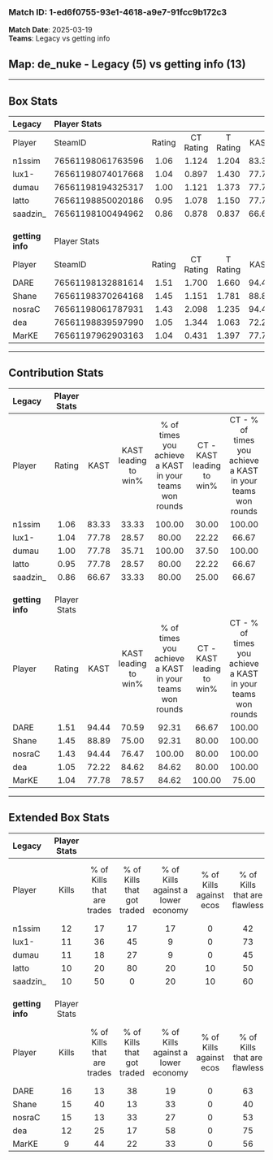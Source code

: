 ### Match ID: 1-ed6f0755-93e1-4618-a9e7-91fcc9b172c3  
**Match Date**: 2025-03-19  
**Teams**: Legacy vs getting info  

## **Map**: de_nuke - Legacy (5) vs getting info (13)  
---  

## Box Stats  

| **Legacy**       | Player Stats      |        |           |          |       |      |       |         |        |      |     |
| :- | :- | :-: | :-: | :-: | :-: | :-: | :-: | :-: | :-: | :-: | :-: |
| Player           | SteamID           | Rating | CT Rating | T Rating | KAST  | ADR  | Kills | Assists | Deaths | K/D  | HS% |
| n1ssim           | 76561198061763596 |  1.06  |   1.124   |  1.204   | 83.33 | 67.2 |  12   |    2    |   14   | 0.86 | 25  |
| lux1-            | 76561198074017668 |  1.04  |   0.897   |  1.430   | 77.78 | 72.8 |  11   |    6    |   13   | 0.85 | 63  |
| dumau            | 76561198194325317 |  1.00  |   1.121   |  1.373   | 77.78 | 61.8 |  11   |    5    |   13   | 0.85 | 45  |
| latto            | 76561198850020186 |  0.95  |   1.078   |  1.150   | 77.78 | 81.6 |  10   |    5    |   15   | 0.67 | 60  |
| saadzin_         | 76561198100494962 |  0.86  |   0.878   |  0.837   | 66.67 | 54.4 |  10   |    3    |   12   | 0.83 | 40  |
|                  |                   |        |           |          |       |      |       |         |        |      |     |
|                  |                   |        |           |          |       |      |       |         |        |      |     |
|                  |                   |        |           |          |       |      |       |         |        |      |     |
| **getting info** | Player Stats      |        |           |          |       |      |       |         |        |      |     |
| Player           | SteamID           | Rating | CT Rating | T Rating | KAST  | ADR  | Kills | Assists | Deaths | K/D  | HS% |
| DARE             | 76561198132881614 |  1.51  |   1.700   |  1.660   | 94.44 | 91.3 |  16   |    5    |   11   | 1.45 | 75  |
| Shane            | 76561198370264168 |  1.45  |   1.151   |  1.781   | 88.89 | 88.6 |  15   |    5    |   10   | 1.50 | 60  |
| nosraC           | 76561198061787931 |  1.43  |   2.098   |  1.235   | 94.44 | 79.7 |  15   |    6    |   11   | 1.36 | 26  |
| dea              | 76561198839597990 |  1.05  |   1.344   |  1.063   | 72.22 | 76.6 |  12   |    5    |   13   | 0.92 | 25  |
| MarKE            | 76561197962903163 |  1.04  |   0.431   |  1.397   | 77.78 | 65.6 |   9   |    7    |   9    | 1.00 | 44  |
---  

## Contribution Stats  

| **Legacy**       | Player Stats |       |                      |                                                        |                           |                                                             |                          |                                                            |
| :- | :-: | :-: | :-: | :-: | :-: | :-: | :-: | :-: |
| Player           |    Rating    | KAST  | KAST leading to win% | % of times you achieve a KAST in your teams won rounds | CT - KAST leading to win% | CT - % of times you achieve a KAST in your teams won rounds | T - KAST leading to win% | T - % of times you achieve a KAST in your teams won rounds |
| n1ssim           |     1.06     | 83.33 |        33.33         |                         100.00                         |           30.00           |                           100.00                            |          40.00           |                           100.00                           |
| lux1-            |     1.04     | 77.78 |        28.57         |                         80.00                          |           22.22           |                            66.67                            |          40.00           |                           100.00                           |
| dumau            |     1.00     | 77.78 |        35.71         |                         100.00                         |           37.50           |                           100.00                            |          33.33           |                           100.00                           |
| latto            |     0.95     | 77.78 |        28.57         |                         80.00                          |           22.22           |                            66.67                            |          40.00           |                           100.00                           |
| saadzin_         |     0.86     | 66.67 |        33.33         |                         80.00                          |           25.00           |                            66.67                            |          50.00           |                           100.00                           |
|                  |              |       |                      |                                                        |                           |                                                             |                          |                                                            |
|                  |              |       |                      |                                                        |                           |                                                             |                          |                                                            |
|                  |              |       |                      |                                                        |                           |                                                             |                          |                                                            |
| **getting info** | Player Stats |       |                      |                                                        |                           |                                                             |                          |                                                            |
| Player           |    Rating    | KAST  | KAST leading to win% | % of times you achieve a KAST in your teams won rounds | CT - KAST leading to win% | CT - % of times you achieve a KAST in your teams won rounds | T - KAST leading to win% | T - % of times you achieve a KAST in your teams won rounds |
| DARE             |     1.51     | 94.44 |        70.59         |                         92.31                          |           66.67           |                           100.00                            |          72.73           |                           88.89                            |
| Shane            |     1.45     | 88.89 |        75.00         |                         92.31                          |           80.00           |                           100.00                            |          72.73           |                           88.89                            |
| nosraC           |     1.43     | 94.44 |        76.47         |                         100.00                         |           80.00           |                           100.00                            |          75.00           |                           100.00                           |
| dea              |     1.05     | 72.22 |        84.62         |                         84.62                          |           80.00           |                           100.00                            |          87.50           |                           77.78                            |
| MarKE            |     1.04     | 77.78 |        78.57         |                         84.62                          |          100.00           |                            75.00                            |          72.73           |                           88.89                            |
---  

## Extended Box Stats  

| **Legacy**       | Player Stats |                            |                            |                                    |                         |                              |                                 |        |                             |                                     |                          |                               |                            |
| :- | :-: | :-: | :-: | :-: | :-: | :-: | :-: | :-: | :-: | :-: | :-: | :-: | :-: |
| Player           |    Kills     | % of Kills that are trades | % of Kills that got traded | % of Kills against a lower economy | % of Kills against ecos | % of Kills that are flawless | % of Kills that are close duels | Deaths | % of Deaths that get traded | % of Deaths against a lower economy | % of Deaths against ecos | % of Deaths that are flawless | % of Deaths that are close |
| n1ssim           |      12      |             17             |             17             |                 17                 |            0            |              42              |                8                |   14   |             21              |                 21                  |            7             |              71               |             0              |
| lux1-            |      11      |             36             |             45             |                 9                  |            0            |              73              |                0                |   13   |              8              |                 23                  |            8             |              46               |             8              |
| dumau            |      11      |             18             |             27             |                 9                  |            0            |              45              |               18                |   13   |             54              |                 15                  |            8             |              54               |             8              |
| latto            |      10      |             20             |             80             |                 20                 |           10            |              50              |               10                |   15   |             33              |                 20                  |            7             |              47               |             20             |
| saadzin_         |      10      |             50             |             0              |                 20                 |           10            |              60              |                0                |   12   |              8              |                 25                  |            8             |              75               |             25             |
|                  |              |                            |                            |                                    |                         |                              |                                 |        |                             |                                     |                          |                               |                            |
|                  |              |                            |                            |                                    |                         |                              |                                 |        |                             |                                     |                          |                               |                            |
|                  |              |                            |                            |                                    |                         |                              |                                 |        |                             |                                     |                          |                               |                            |
| **getting info** | Player Stats |                            |                            |                                    |                         |                              |                                 |        |                             |                                     |                          |                               |                            |
| Player           |    Kills     | % of Kills that are trades | % of Kills that got traded | % of Kills against a lower economy | % of Kills against ecos | % of Kills that are flawless | % of Kills that are close duels | Deaths | % of Deaths that get traded | % of Deaths against a lower economy | % of Deaths against ecos | % of Deaths that are flawless | % of Deaths that are close |
| DARE             |      16      |             13             |             38             |                 19                 |            0            |              63              |                6                |   11   |             55              |                 36                  |            0             |              64               |             18             |
| Shane            |      15      |             40             |             13             |                 33                 |            0            |              40              |               20                |   10   |             40              |                 30                  |            0             |              60               |             0              |
| nosraC           |      15      |             13             |             33             |                 27                 |            0            |              53              |                7                |   11   |             36              |                 27                  |            0             |              73               |             0              |
| dea              |      12      |             25             |             17             |                 58                 |            0            |              75              |               17                |   13   |             23              |                 31                  |            8             |              46               |             8              |
| MarKE            |      9       |             44             |             22             |                 33                 |            0            |              56              |               11                |   9    |             11              |                 33                  |            0             |              44               |             11             |
